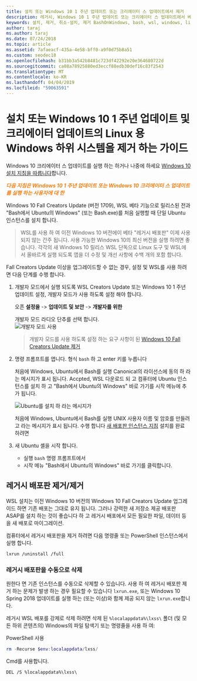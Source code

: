 ```yaml
---
title: 설치 또는 Windows 10 1 주년 업데이트 또는 크리에이터 스 업데이트에서 제거
description: 레거시, Windows 10 1 주년 업데이트 또는 크리에이터 스 업데이트에서 베타 배포판에 대 한 지침을 설치 및 제거
keywords: 설치, 제거, 취소-설치, 제거 BashOnWindows, bash, wsl, windows, linux, windowssubsystem, ubuntu, debian, suse, windows 10, 레거시, 베타, 용 windows 하위 시스템 삭제에 사용 되지 않음
author: taraj
ms.author: taraj
ms.date: 07/24/2018
ms.topic: article
ms.assetid: 7afaeacf-435a-4e58-bff0-a9f0d75b8a51
ms.custom: seodec18
ms.openlocfilehash: b31bb3a542b8481c723df42292e20e364680722d
ms.sourcegitcommit: ca08a78925880ed3eccf88edb30def16c83f2543
ms.translationtype: MT
ms.contentlocale: ko-KR
ms.lasthandoff: 04/04/2019
ms.locfileid: "59063591"
---
```

# <a name="guide-to-install-or-uninstall-windows-subsystem-for-linux-on-windows-10-anniversary-update-and-creators-update"></a>설치 또는 Windows 10 1 주년 업데이트 및 크리에이터 업데이트의 Linux 용 Windows 하위 시스템을 제거 하는 가이드 

Windows 10 크리에이터 스 업데이트를 실행 하는 하거나 나중에 하세요 [Windows 10 설치 지침을 따릅니다](install-win10.md)합니다.

<strong><em><span style="color: #f28014">다음 지침은 Windows 10 1 주년 업데이트 또는 Windows 10 크리에이터 스 업데이트를 실행 하는 사용자에 대 한</span></em></strong>

Windows 10 Fall Creators Update (버전 1709), WSL 베타 기능으로 릴리스된 전과 "Bash에서 Ubuntu의 Windows" (또는 Bash.exe)를 처음 실행할 때 단일 Ubuntu 인스턴스를 설치 합니다.

> WSL를 사용 하 여 이전 Windows 10 버전에이 베타 "레거시 배포판" 이제 사용 되지 않는 간주 됩니다. 사용 가능한 Windows 10의 최신 버전을 실행 하려면 좋습니다. 각각의 새 Windows 10 릴리스 WSL 단독으로 Linux 도구 및 WSL에서 올바르게 실행 되도록 앱을 더 수정 및 개선 사항에 수백 개의 포함 합니다.

Fall Creators Update 이상을 업그레이드할 수 없는 경우, 설정 및 WSL를 사용 하려면 다음 단계를 수행 합니다.

1. 개발자 모드에서 실행 되도록 WSL Creators Update 또는 Windows 10 1 주년 업데이트 설정, 개발자 모드가 사용 하도록 설정 해야 합니다.

    오픈 **설정을** -> **업데이트 및 보안** -> **개발자를 위한**

    개발자 모드 라디오 단추를 선택 합니다.  
    ![개발자 모드 사용](media/updateAndSecurity.png)

    > 개발자 모드를 사용 하도록 설정 하는 요구 사항이 된 [Windows 10 Fall Creators Update 제거](https://blogs.msdn.microsoft.com/commandline/2017/06/08/developer-mode-no-longer-required-for-windows-subsystem-for-linux/)

1. 명령 프롬프트를 엽니다.  형식 `bash` 하 고 enter 키를 누릅니다

    처음에 Windows, Ubuntu에서 Bash를 실행 Canonical의 라이선스에 동의 하 라는 메시지가 표시 됩니다. Accpted, WSL 다운로드 되 고 컴퓨터에 Ubuntu 인스턴스를 설치 하 고 "Bash에서 Ubuntu의 Windows" 바로 가기를 시작 메뉴에 추가 됩니다.

    ![Ubuntu를 설치 하 라는 메시지가](media/bashShellInstall.png)

    처음에 Windows, Ubuntu에서 Bash를 실행 UNIX 사용자 이름 및 암호를 만들려고 라는 메시지가 표시 됩니다. 수행 합니다 [새 배포판 인스턴스 지침](initialize-distro.md) 설치를 완료 하려면

1. 새 Ubuntu 셸을 시작 합니다.
    * 실행 `bash` 명령 프롬프트에서
    * 시작 메뉴 "Bash에서 Ubuntu의 Windows" 바로 가기를 클릭합니다.

    
## <a name="uninstallingremoving-the-legacy-distro"></a>레거시 배포판 제거/제거
WSL 설치는 이전 Windows 10 버전의 Windows 10 Fall Creators Update 업그레이드 하면 기존 배포는 그대로 유지 됩니다. 그러나 강력한 새 저장소 제공 배포판 ASAP를 설치 하는 것이 좋습니다 하 고 레거시 배포에서 모든 필요한 파일, 데이터 등을 새 배포로 마이그레이션.

컴퓨터에서 레거시 배포판을 제거 하려면 다음 명령줄 또는 PowerShell 인스턴스에서 실행 합니다.

```console
lxrun /uninstall /full
```

### <a name="manually-deleting-the-legacy-distro"></a>레거시 배포판을 수동으로 삭제
원한다 면 기존 인스턴스를 수동으로 삭제할 수 있습니다. 사용 하 여 레거시 배포판 제거 하는 문제가 발생 하는 경우 필요할 수 있습니다 `lxrun.exe`, 또는 Windows 10 Spring 2018 업데이트를 실행 하는 (또는 이상)와 함께 제공 되지 않는 `lxrun.exe`합니다.

레거시 WSL 배포를 강제로 삭제 하려면 삭제 된 `%localappdata%\lxss\` 폴더 (및 모든 하위 콘텐츠의) Windows의 파일 탐색기 또는 명령줄을 사용 하 여:

PowerShell 사용
```powershell
rm -Recurse $env:localappdata/lxss/
```

Cmd를 사용합니다.
```console
DEL /S %localappdata%\lxss\
```
